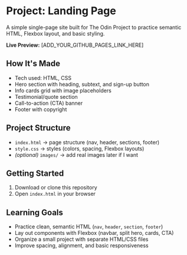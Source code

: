 # Project: Landing Page

A simple single-page site built for The Odin Project to practice semantic HTML, Flexbox layout, and basic styling.

<strong>Live Preview:</strong> [ADD_YOUR_GITHUB_PAGES_LINK_HERE]

## How It's Made

* Tech used: HTML, CSS
* Hero section with heading, subtext, and sign-up button
* Info cards grid with image placeholders
* Testimonial/quote section
* Call-to-action (CTA) banner
* Footer with copyright

## Project Structure

* `index.html` → page structure (nav, header, sections, footer)
* `style.css` → styles (colors, spacing, Flexbox layouts)
* *(optional)* `images/` → add real images later if I want

## Getting Started

1. Download or clone this repository
2. Open `index.html` in your browser

## Learning Goals

* Practice clean, semantic HTML (`nav`, `header`, `section`, `footer`)
* Lay out components with Flexbox (navbar, split hero, cards, CTA)
* Organize a small project with separate HTML/CSS files
* Improve spacing, alignment, and basic responsiveness